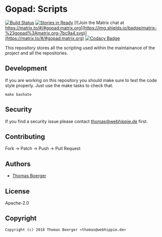 # Gopad: Scripts

[![Build Status](http://github.dronehippie.de/api/badges/gopad/gopad-scripts/status.svg)](http://github.dronehippie.de/gopad/gopad-scripts)
[![Stories in Ready](https://badge.waffle.io/gopad/gopad-api.svg?label=ready&title=Ready)](http://waffle.io/gopad/gopad-api)
[![Join the Matrix chat at https://matrix.to/#/#gopad:matrix.org](https://img.shields.io/badge/matrix-%23gopad%3Amatrix.org-7bc9a4.svg)](https://matrix.to/#/#gopad:matrix.org)
[![Codacy Badge](https://api.codacy.com/project/badge/Grade/27d72d32975c493c924543c8b052aa55)](https://www.codacy.com/app/gopad/gopad-scripts?utm_source=github.com&amp;utm_medium=referral&amp;utm_content=gopad/gopad-scripts&amp;utm_campaign=Badge_Grade)


This repository stores all the scripting used within the maintainance of the project and all the repositories.


## Development

If you are working on this repository you should make sure to test the code style properly. Just use the make tasks to check that.

```
make bashate
```


## Security

If you find a security issue please contact thomas@webhippie.de first.


## Contributing

Fork -> Patch -> Push -> Pull Request


## Authors

* [Thomas Boerger](https://github.com/tboerger)


## License

Apache-2.0


## Copyright

```
Copyright (c) 2018 Thomas Boerger <thomas@webhippie.de>
```
